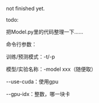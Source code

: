 not finished yet.


todo:


把Model.py里的代码整理一下……

命令行参数：

训练/预测模式：-t/-p

模型/实验名称：-model xxx（随便取）

--use-cuda：使用gpu

--gpu-idx：整数，哪一块卡
